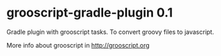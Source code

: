 grooscript-gradle-plugin 0.1
============================

Gradle plugin with grooscript tasks. To convert groovy files to javascript.

More info about grooscript in http://grooscript.org